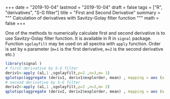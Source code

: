 +++
date = "2019-10-04"
lastmod = "2019-10-04"
draft = false
tags = ["R", "derivatives", "S-G filter"]
title = "First and Second Derivative"
summary = """
Calculation of derivatives with Savitzy-Golay filter function
"""
math = false
+++

One of the methods to numerically calculate first and second derivative is to use Savitzy-Golay filter function. It is available in R in `signal` package. Function `sgolayfilt` may be used on all spectra with `apply` function. Order is set by `m` parameter (`m=1` is the first derivative, `m=2` is the second derivative etc.)


```r
library(signal )
# first derivative by S-G filter
deriv1<-apply (a1,1 ,sgolayfilt,p=2 ,n=3,m= 1)
qplotspc(aggregate (deriv1, deriv1$explorder, mean) , mapping = aes (x =.wavelength, y = spc, colour= explorder ))+ scale_x_reverse()+ facet_grid(order ~ expl)
# second derivative by S-G filter
deriv2<-apply (a1,1 ,sgolayfilt,p=2 ,n=3,m= 2)
qplotspc(aggregate (deriv2, deriv2$explorder, mean) , mapping = aes (x =.wavelength, y = spc, colour= explorder ))+ scale_x_reverse()+ facet_grid(order ~ expl)

```
